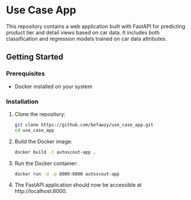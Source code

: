 # Use Case App

This repository contains a web application built with FastAPI for predicting product tier and detail views based on car data. It includes both classification and regression models trained on car data attributes.

## Getting Started

### Prerequisites

- Docker installed on your system

### Installation

1. Clone the repository:

   ```bash
   git clone https://github.com/befawzy/use_case_app.git
   cd use_case_app
2. Build the Docker image:

   ```bash
   docker build -t autoscout-app .

3. Run the Docker container:

    ```bash
   docker run -d -p 8000:8000 autoscout-app

4. The FastAPI application should now be accessible at http://localhost:8000.   
